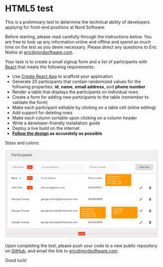 # HTML5 test

This is a preliminary test to determine the technical ability of developers
applying for front-end positions at Nord Software.

Before starting, please read carefully through the instructions below. You are
free to look up any information online and offline and spend as much time on
the test as you deem necessary. Please direct any questions to Eric Nishio at
eric@nordsoftware.com.

Your task is to create a small signup form and a list of participants with
[React](https://facebook.github.io/react/) that meets the following
requirements:

- Use [Create React App](https://github.com/facebookincubator/create-react-app) to scaffold your application
- Generate 20 participants that contain randomized values for the following properties: **id**, **name**, **email address**, and **phone number**
- Render a table that displays the participants on individual rows
- Create a form for adding new participants to the table (remember to validate the form)
- Make each participant editable by clicking on a table cell (inline editing)
- Add support for deleting rows
- Make each column sortable upon clicking on a column header
- Write a developer-friendly installation guide
- Deploy a live build on the internet
- **[Follow the design](https://marvelapp.com/2bda7h0/screen/25314120) as accurately as possible**

Sizes and colors:

![Styleguide](styleguide.png)

Upon completing the test, please push your code to a new public repository on [GitHub](https://github.com), and email the link to eric@nordsoftware.com.

Good luck!

